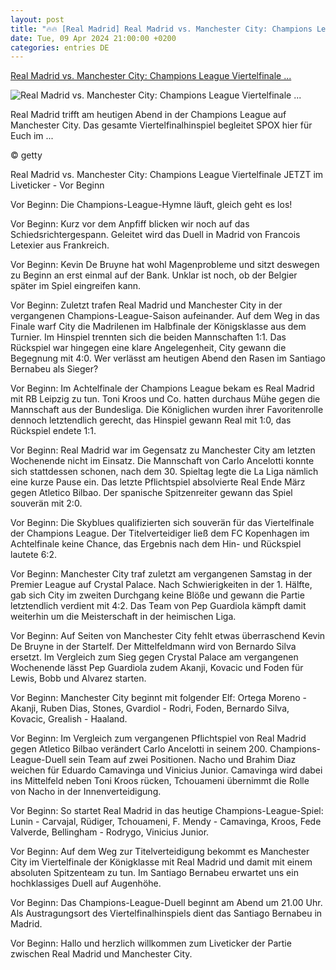 ```yaml
---
layout: post
title: "🔥🔥 [Real Madrid] Real Madrid vs. Manchester City: Champions League Viertelfinale ..."
date: Tue, 09 Apr 2024 21:00:00 +0200
categories: entries DE
---
```

[Real Madrid vs. Manchester City: Champions League Viertelfinale ...](https://www.spox.com/de/sport/fussball/championsleague/2404/Artikel/real-madrid-vs-manchester-city-champions-league-viertelfinale-heute-im-liveticker.html)

![Real Madrid vs. Manchester City: Champions League Viertelfinale ...](https://www.spox.com/de/sport/fussball/championsleague/2404/Bilder/real-1600.gif)

Real Madrid trifft am heutigen Abend in der Champions League auf Manchester City. Das gesamte Viertelfinalhinspiel begleitet SPOX hier für Euch im ...

© getty

Real Madrid vs. Manchester City: Champions League Viertelfinale JETZT im Liveticker - Vor Beginn

Vor Beginn: Die Champions-League-Hymne läuft, gleich geht es los!

Vor Beginn: Kurz vor dem Anpfiff blicken wir noch auf das Schiedsrichtergespann. Geleitet wird das Duell in Madrid von Francois Letexier aus Frankreich.

Vor Beginn: Kevin De Bruyne hat wohl Magenprobleme und sitzt deswegen zu Beginn an erst einmal auf der Bank. Unklar ist noch, ob der Belgier später im Spiel eingreifen kann.

Vor Beginn: Zuletzt trafen Real Madrid und Manchester City in der vergangenen Champions-League-Saison aufeinander. Auf dem Weg in das Finale warf City die Madrilenen im Halbfinale der Königsklasse aus dem Turnier. Im Hinspiel trennten sich die beiden Mannschaften 1:1. Das Rückspiel war hingegen eine klare Angelegenheit, City gewann die Begegnung mit 4:0. Wer verlässt am heutigen Abend den Rasen im Santiago Bernabeu als Sieger?

Vor Beginn: Im Achtelfinale der Champions League bekam es Real Madrid mit RB Leipzig zu tun. Toni Kroos und Co. hatten durchaus Mühe gegen die Mannschaft aus der Bundesliga. Die Königlichen wurden ihrer Favoritenrolle dennoch letztendlich gerecht, das Hinspiel gewann Real mit 1:0, das Rückspiel endete 1:1.

Vor Beginn: Real Madrid war im Gegensatz zu Manchester City am letzten Wochenende nicht im Einsatz. Die Mannschaft von Carlo Ancelotti konnte sich stattdessen schonen, nach dem 30. Spieltag legte die La Liga nämlich eine kurze Pause ein. Das letzte Pflichtspiel absolvierte Real Ende März gegen Atletico Bilbao. Der spanische Spitzenreiter gewann das Spiel souverän mit 2:0.

Vor Beginn: Die Skyblues qualifizierten sich souverän für das Viertelfinale der Champions League. Der Titelverteidiger ließ dem FC Kopenhagen im Achtelfinale keine Chance, das Ergebnis nach dem Hin- und Rückspiel lautete 6:2.

Vor Beginn: Manchester City traf zuletzt am vergangenen Samstag in der Premier League auf Crystal Palace. Nach Schwierigkeiten in der 1. Hälfte, gab sich City im zweiten Durchgang keine Blöße und gewann die Partie letztendlich verdient mit 4:2. Das Team von Pep Guardiola kämpft damit weiterhin um die Meisterschaft in der heimischen Liga.

Vor Beginn: Auf Seiten von Manchester City fehlt etwas überraschend Kevin De Bruyne in der Startelf. Der Mittelfeldmann wird von Bernardo Silva ersetzt. Im Vergleich zum Sieg gegen Crystal Palace am vergangenen Wochenende lässt Pep Guardiola zudem Akanji, Kovacic und Foden für Lewis, Bobb und Alvarez starten.

Vor Beginn: Manchester City beginnt mit folgender Elf: Ortega Moreno - Akanji, Ruben Dias, Stones, Gvardiol - Rodri, Foden, Bernardo Silva, Kovacic, Grealish - Haaland.

Vor Beginn: Im Vergleich zum vergangenen Pflichtspiel von Real Madrid gegen Atletico Bilbao verändert Carlo Ancelotti in seinem 200. Champions-League-Duell sein Team auf zwei Positionen. Nacho und Brahim Diaz weichen für Eduardo Camavinga und Vinicius Junior. Camavinga wird dabei ins Mittelfeld neben Toni Kroos rücken, Tchouameni übernimmt die Rolle von Nacho in der Innenverteidigung.

Vor Beginn: So startet Real Madrid in das heutige Champions-League-Spiel: Lunin - Carvajal, Rüdiger, Tchouameni, F. Mendy - Camavinga, Kroos, Fede Valverde, Bellingham - Rodrygo, Vinicius Junior.

Vor Beginn: Auf dem Weg zur Titelverteidigung bekommt es Manchester City im Viertelfinale der Königklasse mit Real Madrid und damit mit einem absoluten Spitzenteam zu tun. Im Santiago Bernabeu erwartet uns ein hochklassiges Duell auf Augenhöhe.

Vor Beginn: Das Champions-League-Duell beginnt am Abend um 21.00 Uhr. Als Austragungsort des Viertelfinalhinspiels dient das Santiago Bernabeu in Madrid.

Vor Beginn: Hallo und herzlich willkommen zum Liveticker der Partie zwischen Real Madrid und Manchester City.

